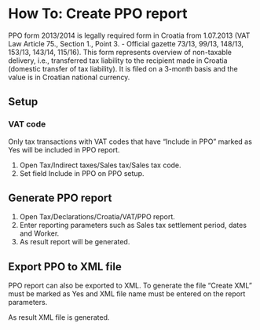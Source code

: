 # How To: Create PPO report

PPO form 2013/2014 is legally required form in Croatia from 1.07.2013 (VAT Law Article 75., Section 1., Point 3. - Official gazette 73/13, 99/13, 148/13, 153/13, 143/14, 115/16). This form represents overview of non-taxable delivery, i.e., transferred tax liability to the recipient made in Croatia (domestic transfer of tax liability). It is filed on a 3-month basis and the value is in Croatian national currency. 

## Setup

### VAT code 

Only tax transactions with VAT codes that have “Include in PPO” marked as Yes will be included in PPO report.  

1. Open Tax/Indirect taxes/Sales tax/Sales tax code.
2. Set field Include in PPO on PPO setup.
 
## Generate PPO report 

1. Open Tax/Declarations/Croatia/VAT/PPO report.
2. Enter reporting parameters such as Sales tax settlement period, dates and Worker. 
3. As result report will be generated.  

## Export PPO to XML file  

PPO report can also be exported to XML. To generate the file “Create XML” must be marked as Yes and XML file name must be entered on the report parameters. 

As result XML file is generated.  

 